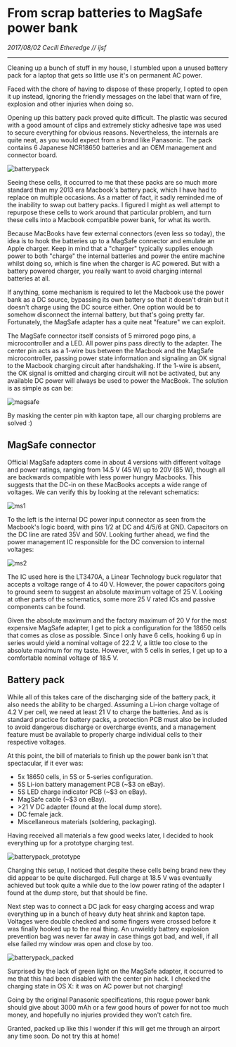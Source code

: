 # From scrap batteries to MagSafe power bank

_2017/08/02 Cecill Etheredge // ijsf_

---

Cleaning up a bunch of stuff in my house, I stumbled upon a unused battery pack for a laptop that gets so little use it's on permanent AC power.

Faced with the chore of having to dispose of these properly, I opted to open it up instead, ignoring the friendly messages on the label that warn of fire, explosion and other injuries when doing so.

Opening up this battery pack proved quite difficult. The plastic was secured with a good amount of clips and extremely sticky adhesive tape was used to secure everything for obvious reasons. Nevertheless, the internals are quite neat, as you would expect from a brand like Panasonic. The pack contains 6 Japanese NCR18650 batteries and an OEM management and connector board.

![batterypack](images/20170802_batterypack.jpg)

Seeing these cells, it occurred to me that these packs are so much more standard than my 2013 era Macbook's battery pack, which I have had to replace on multiple occasions. As a matter of fact, it sadly reminded me of the inability to swap out battery packs. I figured I might as well attempt to repurpose these cells to work around that particular problem, and turn these cells into a Macbook compatible power bank, for what its worth.

Because MacBooks have few external connectors (even less so today), the idea is to hook the batteries up to a MagSafe connector and emulate an Apple charger. Keep in mind that a "charger" typically supplies enough power to both "charge" the internal batteries and power the entire machine whilst doing so, which is fine when the charger is AC powered. But with a battery powered charger, you really want to avoid charging internal batteries at all.

If anything, some mechanism is required to let the Macbook use the power bank as a DC source, bypassing its own battery so that it doesn't drain but it doesn't charge using the DC source either. One option would be to somehow disconnect the internal battery, but that's going pretty far. Fortunately, the MagSafe adapter has a quite neat "feature" we can exploit.

The MagSafe connector itself consists of 5 mirrored pogo pins, a microcontroller and a LED. All power pins pass directly to the adapter. The center pin acts as a 1-wire bus between the Macbook and the MagSafe microcontroller, passing power state information and signaling an OK signal to the Macbook charging circuit after handshaking. If the 1-wire is absent, the OK signal is omitted and charging circuit will not be activated, but any available DC power will always be used to power the MacBook. The solution is as simple as can be:

![magsafe](images/20170802_magsafe.jpg)

By masking the center pin with kapton tape, all our charging problems are solved :)

## MagSafe connector

Official MagSafe adapters come in about 4 versions with different voltage and power ratings, ranging from 14.5 V (45 W) up to 20V (85 W), though all are backwards compatible with less power hungry Macbooks. This suggests that the DC-in on these MacBooks accepts a wide range of voltages. We can verify this by looking at the relevant schematics:

![ms1](images/20170802_ms1.png)

To the left is the internal DC power input connector as seen from the Macbook's logic board, with pins 1/2 at DC and 4/5/6 at GND. Capacitors on the DC line are rated 35V and 50V. Looking further ahead, we find the power management IC responsible for the DC conversion to internal voltages:

![ms2](images/20170802_ms2.png)

The IC used here is the LT3470A, a Linear Technology buck regulator that accepts a voltage range of 4 to 40 V. However, the power capacitors going to ground seem to suggest an absolute maximum voltage of 25 V. Looking at other parts of the schematics, some more 25 V rated ICs and passive components can be found.

Given the absolute maximum and the factory maximum of 20 V for the most expensive MagSafe adapter, I get to pick a configuration for the 18650 cells that comes as close as possible. Since I only have 6 cells, hooking 6 up in series would yield a nominal voltage of 22.2 V, a little too close to the absolute maximum for my taste. However, with 5 cells in series, I get up to a comfortable nominal voltage of 18.5 V.

## Battery pack

While all of this takes care of the discharging side of the battery pack, it also needs the ability to be charged. Assuming a Li-ion charge voltage of 4.2 V per cell, we need at least 21 V to charge the batteries. And as is standard practice for battery packs, a protection PCB must also be included to avoid dangerous discharge or overcharge events, and a management feature must be available to properly charge individual cells to their respective voltages.

At this point, the bill of materials to finish up the power bank isn't that spectacular, if it ever was:

*   5x 18650 cells, in 5S or 5-series configuration.
*   5S Li-ion battery management PCB (~$3 on eBay).
*   5S LED charge indicator PCB (~$3 on eBay).
*   MagSafe cable (~$3 on eBay).
*   \>21 V DC adapter (found at the local dump store).
*   DC female jack.
*   Miscellaneous materials (soldering, packaging).

Having received all materials a few good weeks later, I decided to hook everything up for a prototype charging test.

![batterypack_prototype](images/20170802_batterypack_prototype.jpg)

Charging this setup, I noticed that despite these cells being brand new they did appear to be quite discharged. Full charge at 18.5 V was eventually achieved but took quite a while due to the low power rating of the adapter I found at the dump store, but that should be fine.

Next step was to connect a DC jack for easy charging access and wrap everything up in a bunch of heavy duty heat shrink and kapton tape. Voltages were double checked and some fingers were crossed before it was finally hooked up to the real thing. An unwieldy battery explosion prevention bag was never far away in case things got bad, and well, if all else failed my window was open and close by too.

![batterypack_packed](images/20170802_batterypack_packed.jpg)

Surprised by the lack of green light on the MagSafe adapter, it occurred to me that this had been disabled with the center pin hack. I checked the charging state in OS X: it was on AC power but not charging!

Going by the original Panasonic specifications, this rogue power bank should give about 3000 mAh or a few good hours of power for not too much money, and hopefully no injuries provided they won't catch fire.

Granted, packed up like this I wonder if this will get me through an airport any time soon. Do not try this at home!
